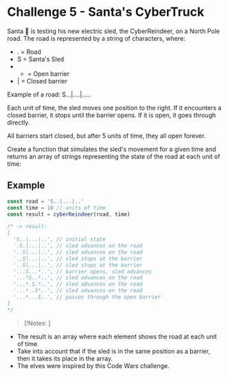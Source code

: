 # Challenge 5 - Santa's CyberTruck

Santa 🎅 is testing his new electric sled, the CyberReindeer, on a North Pole road. The road is represented by a string of characters, where:

- . = Road
- S = Santa's Sled
- * = Open barrier
- | = Closed barrier

Example of a road: S...|....|.....

Each unit of time, the sled moves one position to the right. If it encounters a closed barrier, it stops until the barrier opens. If it is open, it goes through directly.

All barriers start closed, but after 5 units of time, they all open forever.

Create a function that simulates the sled's movement for a given time and returns an array of strings representing the state of the road at each unit of time:

## Example
```ts
const road = 'S..|...|..'
const time = 10 // units of time
const result = cyberReindeer(road, time)

/* -> result:
[
  'S..|...|..', // initial state
  '.S.|...|..', // sled advances on the road
  '..S|...|..', // sled advances on the road
  '..S|...|..', // sled stops at the barrier
  '..S|...|..', // sled stops at the barrier
  '...S...*..', // barrier opens, sled advances
  '...*S..*..', // sled advances on the road
  '...*.S.*..', // sled advances on the road
  '...*..S*..', // sled advances on the road
  '...*...S..', // passes through the open barrier
]
*/
```

> [!Notes: ]
- The result is an array where each element shows the road at each unit of time.
- Take into account that if the sled is in the same position as a barrier, then it takes its place in the array.
- The elves were inspired by this Code Wars challenge.

